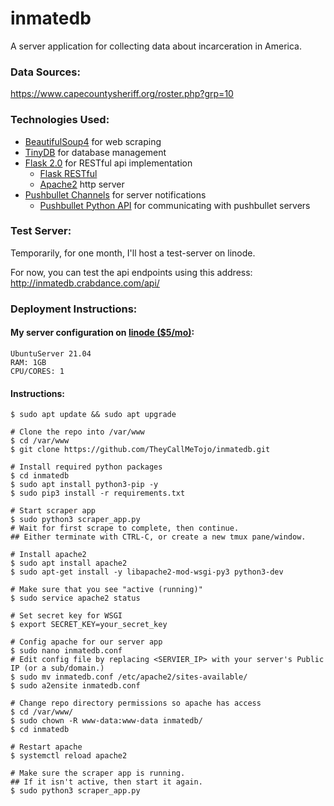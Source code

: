 # inmatedb

A server application for collecting data about incarceration in America.

### Data Sources: 
https://www.capecountysheriff.org/roster.php?grp=10

### Technologies Used:
+ [BeautifulSoup4](https://pypi.org/project/beautifulsoup4/#description) for web scraping
+ [TinyDB](https://tinydb.readthedocs.io/en/latest/) for database management
+ [Flask 2.0](https://flask.palletsprojects.com/en/2.0.x/api/) for RESTful api implementation
  + [Flask RESTful](https://flask-restful.readthedocs.io/en/latest/)
  + [Apache2](https://httpd.apache.org/docs/2.4/) http server
+ [Pushbullet Channels](https://blog.pushbullet.com/2014/09/30/introducing-pushbullet-channels/) for server notifications
  + [Pushbullet Python API](https://github.com/rbrcsk/pushbullet.py) for communicating with pushbullet servers

### Test Server:
Temporarily, for one month, I'll host a test-server on linode.

For now, you can test the api endpoints using this address: http://inmatedb.crabdance.com/api/

### Deployment Instructions:

#### My server configuration on [linode ($5/mo)](https://www.linode.com/):
 ```
 UbuntuServer 21.04
 RAM: 1GB
 CPU/CORES: 1
 ```

#### Instructions:
```
$ sudo apt update && sudo apt upgrade

# Clone the repo into /var/www
$ cd /var/www
$ git clone https://github.com/TheyCallMeTojo/inmatedb.git

# Install required python packages
$ cd inmatedb
$ sudo apt install python3-pip -y
$ sudo pip3 install -r requirements.txt

# Start scraper app
$ sudo python3 scraper_app.py
# Wait for first scrape to complete, then continue.
## Either terminate with CTRL-C, or create a new tmux pane/window.

# Install apache2
$ sudo apt install apache2
$ sudo apt-get install -y libapache2-mod-wsgi-py3 python3-dev

# Make sure that you see "active (running)"
$ sudo service apache2 status

# Set secret key for WSGI
$ export SECRET_KEY=your_secret_key

# Config apache for our server app
$ sudo nano inmatedb.conf
# Edit config file by replacing <SERVIER_IP> with your server's Public IP (or a sub/domain.)
$ sudo mv inmatedb.conf /etc/apache2/sites-available/
$ sudo a2ensite inmatedb.conf

# Change repo directory permissions so apache has access
$ cd /var/www/
$ sudo chown -R www-data:www-data inmatedb/
$ cd inmatedb

# Restart apache
$ systemctl reload apache2

# Make sure the scraper app is running.
## If it isn't active, then start it again.
$ sudo python3 scraper_app.py
```

